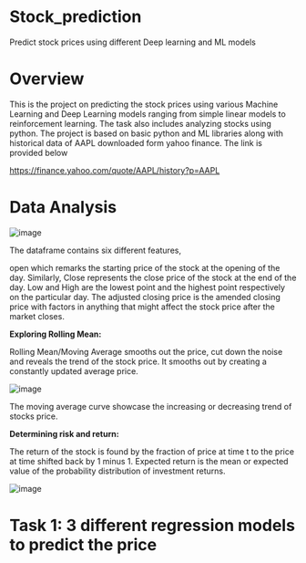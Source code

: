 # Stock_prediction
Predict stock prices using different Deep learning and ML models

# Overview
This is the project on predicting the stock prices using various Machine Learning and Deep Learning models ranging from simple linear models to reinforcement learning. The task also includes analyzing stocks using python. The project is based on basic python and ML libraries along with historical data of AAPL downloaded form yahoo finance. The link is provided below

https://finance.yahoo.com/quote/AAPL/history?p=AAPL

# Data Analysis

![image](https://user-images.githubusercontent.com/44360746/64338966-81ad0000-d015-11e9-813d-25f8f9a31fbb.png)

The dataframe contains six different features, 

open which remarks the starting price of the stock at the opening of the day. Similarly, Close represents the close price of the stock at the end of the day. Low and High are the lowest point and the highest point respectively on the particular day. The adjusted closing price is the amended closing price with factors in anything that might affect the stock price after the market closes.

**Exploring Rolling Mean:** 

Rolling Mean/Moving Average smooths out the price, cut down the noise and reveals the trend of the stock price. It smooths out by creating a constantly updated average price.

![image](https://user-images.githubusercontent.com/44360746/64339806-60e5aa00-d017-11e9-9ba9-d55579272901.png)

The moving average curve showcase the increasing or decreasing trend of stocks price.

**Determining risk and return:**

The return of the stock is found by the fraction of price at time t to the price at time shifted back by 1 minus 1. 
Expected return is the mean or expected value of the probability distribution of investment returns. 

![image](https://user-images.githubusercontent.com/44360746/64340202-2defe600-d018-11e9-97d1-03957907fc63.png)


# Task 1: 3 different regression models to predict the price

  



